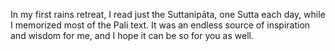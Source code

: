 In my first rains retreat, I read just the Suttanipāta, one Sutta each day, while I memorized most of the Pali text. It was an endless source of inspiration and wisdom for me, and I hope it can be so for you as well.